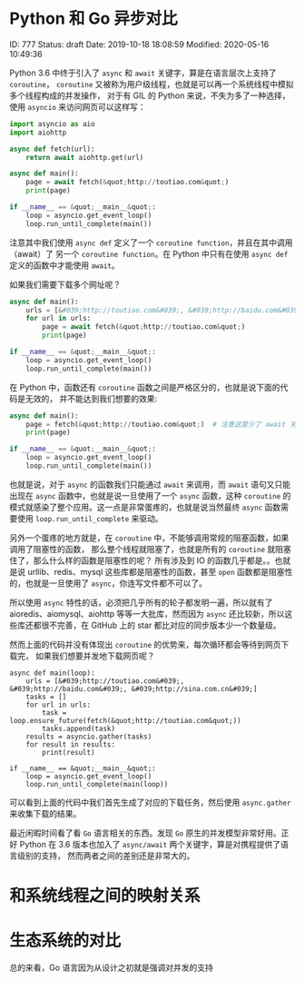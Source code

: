 # Python 和 Go 异步对比


ID: 777
Status: draft
Date: 2019-10-18 18:08:59
Modified: 2020-05-16 10:49:36


Python 3.6 中终于引入了 `async` 和 `await` 关键字，算是在语言层次上支持了 `coroutine`，
`coroutine` 又被称为用户级线程，也就是可以再一个系统线程中模拟多个线程构成的并发操作，
对于有 GIL 的 Python 来说，不失为多了一种选择，使用 `asyncio` 来访问网页可以这样写：

```python
import asyncio as aio
import aiohttp

async def fetch(url):
    return await aiohttp.get(url)

async def main():
    page = await fetch(&quot;http://toutiao.com&quot;)
    print(page)

if __name__ == &quot;__main__&quot;:
    loop = asyncio.get_event_loop()
    loop.run_until_complete(main())
```

注意其中我们使用 `async def` 定义了一个 `coroutine function`，并且在其中调用（await）了
另一个 `coroutine function`。在 Python 中只有在使用 `async def` 定义的函数中才能使用
`await`。

如果我们需要下载多个网址呢？

```python
async def main():
    urls = [&#039;http://toutiao.com&#039;, &#039;http://baidu.com&#039;, &#039;http://sina.com.cn&#039;]
    for url in urls:
        page = await fetch(&quot;http://toutiao.com&quot;)
        print(page)

if __name__ == &quot;__main__&quot;:
    loop = asyncio.get_event_loop()
    loop.run_until_complete(main())
```

在 Python 中，函数还有 `coroutine` 函数之间是严格区分的，也就是说下面的代码是无效的，
并不能达到我们想要的效果:

```python
async def main():
    page = fetch(&quot;http://toutiao.com&quot;)  # 注意这里少了 await 关键字
    print(page)

if __name__ == &quot;__main__&quot;:
    loop = asyncio.get_event_loop()
    loop.run_until_complete(main())
```

也就是说，对于 `async` 的函数我们只能通过 `await` 来调用，而 `await` 语句又只能出现在
`async` 函数中，也就是说一旦使用了一个 `async` 函数，这种 `coroutine`
的模式就感染了整个应用。这一点是非常蛋疼的，也就是说当然最终 `async` 函数需要使用
`loop.run_until_complete` 来驱动。

另外一个蛋疼的地方就是，在 `coroutine` 中，不能够调用常规的阻塞函数，如果调用了阻塞性的函数，
那么整个线程就阻塞了，也就是所有的 `coroutine` 就阻塞住了，那么什么样的函数是阻塞性的呢？
所有涉及到 IO 的函数几乎都是。。也就是说 urllib、redis、mysql 这些库都是阻塞性的函数，甚至 `open`
函数都是阻塞性的，也就是一旦使用了 `async`，你连写文件都不可以了。

所以使用 `async` 特性的话，必须把几乎所有的轮子都发明一遍，所以就有了 aioredis、aiomysql、aiohttp
等等一大批库，然而因为 `async` 还比较新，所以这些库还都很不完善，在 GitHub 上的 star
都比对应的同步版本少一个数量级。


然而上面的代码并没有体现出 `coroutine` 的优势来，每次循环都会等待到网页下载完，
如果我们想要并发地下载网页呢？

```
async def main(loop):
    urls = [&#039;http://toutiao.com&#039;, &#039;http://baidu.com&#039;, &#039;http://sina.com.cn&#039;]
    tasks = []
    for url in urls:
        task = loop.ensure_future(fetch(&quot;http://toutiao.com&quot;))
        tasks.append(task)
    results = asyncio.gather(tasks)
    for result in results:
        print(result)

if __name__ == &quot;__main__&quot;:
    loop = asyncio.get_event_loop()
    loop.run_until_complete(main(loop))
```

可以看到上面的代码中我们首先生成了对应的下载任务，然后使用 `async.gather`
来收集下载的结果。


最近闲暇时间看了看 `Go` 语言相关的东西。发现 `Go` 原生的并发模型非常好用。正好
Python 在 3.6 版本也加入了 `async/await` 两个关键字，算是对携程提供了语言级别的支持，
然而两者之间的差别还是非常大的。


# 和系统线程之间的映射关系

# 生态系统的对比

总的来看，Go 语言因为从设计之初就是强调对并发的支持
